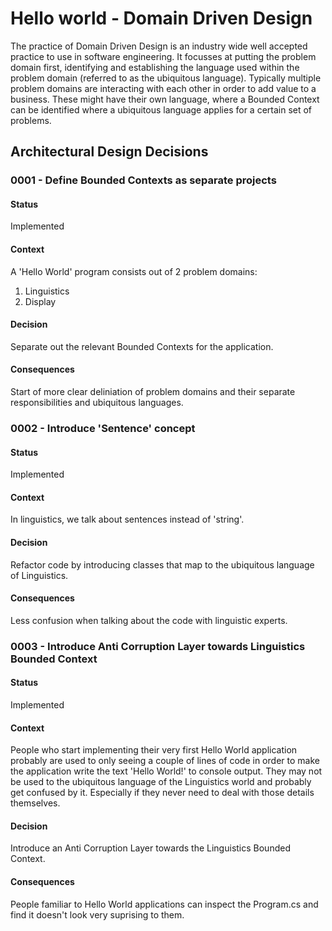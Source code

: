 # Hello world - Domain Driven Design
The practice of Domain Driven Design is an industry wide well accepted practice to use in software engineering.
It focusses at putting the problem domain first, identifying and establishing the language used within the problem domain (referred to as the ubiquitous language).
Typically multiple problem domains are interacting with each other in order to add value to a business.
These might have their own language, where a Bounded Context can be identified where a ubiquitous language applies for a certain set of problems.

## Architectural Design Decisions

### 0001 - Define Bounded Contexts as separate projects
#### Status
Implemented
#### Context
A 'Hello World' program consists out of 2 problem domains:
1. Linguistics
2. Display
#### Decision
Separate out the relevant Bounded Contexts for the application.
#### Consequences
Start of more clear deliniation of problem domains and their separate responsibilities and ubiquitous languages.

### 0002 - Introduce 'Sentence' concept
#### Status
Implemented
#### Context
In linguistics, we talk about sentences instead of 'string'.
#### Decision
Refactor code by introducing classes that map to the ubiquitous language of Linguistics.
#### Consequences
Less confusion when talking about the code with linguistic experts.

### 0003 - Introduce Anti Corruption Layer towards Linguistics Bounded Context
#### Status
Implemented
#### Context
People who start implementing their very first Hello World application probably are used to only seeing a couple of lines of code in order to make the application write the text 'Hello World!' to console output.
They may not be used to the ubiquitous language of the Linguistics world and probably get confused by it.
Especially if they never need to deal with those details themselves.
#### Decision
Introduce an Anti Corruption Layer towards the Linguistics Bounded Context.
#### Consequences
People familiar to Hello World applications can inspect the Program.cs and find it doesn't look very suprising to them.